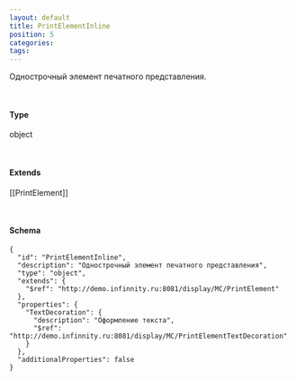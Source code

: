 ```yaml
---
layout: default
title: PrintElementInline
position: 5
categories: 
tags: 
---
```


Однострочный элемент печатного представления.

   

#### Type

object

   

#### Extends

[[PrintElement]]

   

#### Schema

```
{
  "id": "PrintElementInline",
  "description": "Однострочный элемент печатного представления",
  "type": "object",
  "extends": {
    "$ref": "http://demo.infinnity.ru:8081/display/MC/PrintElement"
  },
  "properties": {
    "TextDecoration": {
      "description": "Оформление текста",
      "$ref": "http://demo.infinnity.ru:8081/display/MC/PrintElementTextDecoration"
    }
  },
  "additionalProperties": false
}
```

 

 

